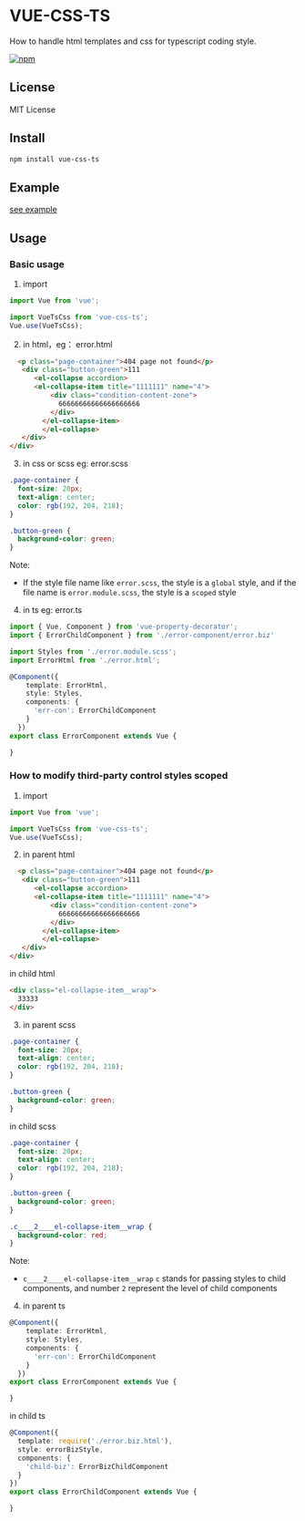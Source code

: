 # VUE-CSS-TS
How to handle html templates and css for typescript coding style.

[![npm](https://img.shields.io/npm/v/npm.svg)](https://www.npmjs.com/package/vue-css-ts)

## License
MIT License

## Install

```bash
npm install vue-css-ts
```
## Example
[see example](https://github.com/numsg/vue-seed)

## Usage

### Basic usage
1. import
```ts
import Vue from 'vue';

import VueTsCss from 'vue-css-ts';
Vue.use(VueTsCss);
```
2. in html，eg： error.html
```html
  <p class="page-container">404 page not found</p>
   <div class="button-green">111
      <el-collapse accordion>
      <el-collapse-item title="1111111" name="4">
          <div class="condition-content-zone">
            66666666666666666666
          </div>
        </el-collapse-item>
        </el-collapse>
   </div>
</div>
```
3. in css or scss eg: error.scss
``` css
.page-container {
  font-size: 20px;
  text-align: center;
  color: rgb(192, 204, 218);
}

.button-green {  
  background-color: green;  
}
```

Note:

* If the style file name like `error.scss`, the style is a `global` style, and if the file name is `error.module.scss`, the style is a `scoped` style

4. in ts eg: error.ts
```ts
import { Vue, Component } from 'vue-property-decorator';
import { ErrorChildComponent } from './error-component/error.biz'

import Styles from './error.module.scss';
import ErrorHtml from './error.html';

@Component({
    template: ErrorHtml,
    style: Styles,
    components: {
      'err-con': ErrorChildComponent
    }
  })
export class ErrorComponent extends Vue {

}
```

### How to modify third-party control styles scoped

1. import
```ts
import Vue from 'vue';

import VueTsCss from 'vue-css-ts';
Vue.use(VueTsCss);
```
2. in parent html
```html
  <p class="page-container">404 page not found</p>
   <div class="button-green">111
      <el-collapse accordion>
      <el-collapse-item title="1111111" name="4">
          <div class="condition-content-zone">
            66666666666666666666
          </div>
        </el-collapse-item>
        </el-collapse>
   </div>
</div>
```
in child html
``` html
<div class="el-collapse-item__wrap">
  33333
</div>
```
3. in parent scss
``` css
.page-container {
  font-size: 20px;
  text-align: center;
  color: rgb(192, 204, 218);
}

.button-green {  
  background-color: green;  
}
```
in child scss
```scss
.page-container {
  font-size: 20px;
  text-align: center;
  color: rgb(192, 204, 218);
}

.button-green {  
  background-color: green;  
}

.c____2____el-collapse-item__wrap {
  background-color: red;  
}
```
Note:

* `c____2____el-collapse-item__wrap` `c` stands for passing styles to child components, and number `2` represent the level of child components

4. in parent ts
``` ts
@Component({
    template: ErrorHtml,
    style: Styles,
    components: {
      'err-con': ErrorChildComponent
    }
  })
export class ErrorComponent extends Vue {

}
```
in child ts
``` ts
@Component({
  template: require('./error.biz.html'),
  style: errorBizStyle,
  components: {
    'child-biz': ErrorBizChildComponent
  }
})
export class ErrorChildComponent extends Vue {

}
```
